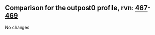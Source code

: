 ## Comparison for the outpost0 profile, rvn: [467](https://github.com/PRO100KatYT/FortniteProfileRevisions/tree/main/profiles/outpost0/467%20outpost0.json)-[469](https://github.com/PRO100KatYT/FortniteProfileRevisions/tree/main/profiles/outpost0/469%20outpost0.json)

No changes
